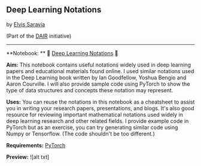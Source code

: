 ## Deep Learning Notations
by [Elvis Saravia](http://elvissaravia.com/)  

(Part of the [DAIR](https://medium.com/dair-ai) initiative)

---
**Notebook: ** 📘 [Deep Learning Notations]() 📘

**Aim:** This notebook contains useful notations widely used in deep learning papers and educational materials found online. I used similar notations used in the Deep Learning book written by Ian Goodfellow, Yoshua Bengio and Aaron Courville. I will also provide sample code using PyTorch to show the type of data structures and concepts these notation may represent.

**Uses:** You can reuse the notations in this notebook as a cheatsheet to assist you in writing your research papers, presentations, and blogs. It's also good resource for reviewing important mathematical notations used widely in deep learning research and other related fields. I provide example code in PyTorch but as an exercise, you can try generating similar code using Numpy or Tensorflow. (The code shouldn't be too different.)

**Requirements:** [PyTorch](http://pytorch.org/)

**Preview:**
![alt txt]